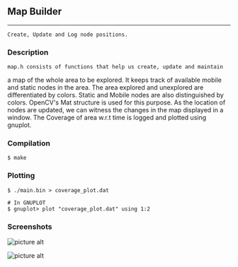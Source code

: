 ## Map Builder ##
-----------------

	Create, Update and Log node positions.

### Description ###

	map.h consists of functions that help us create, update and maintain 
  a map of the whole area to be explored. It keeps track of available
	mobile and static nodes in the area. The area explored and unexplored 
	are differentiated by colors. Static and Mobile nodes are also 
  distinguished by colors. OpenCV's Mat structure is used for this
	purpose. As the location of nodes are updated, we can witness the 
	changes in the map displayed in a window. The Coverage of area w.r.t
	time is logged and plotted using gnuplot.

### Compilation ###

	$ make

### Plotting ###

	$ ./main.bin > coverage_plot.dat

	# In GNUPLOT
	$ gnuplot> plot "coverage_plot.dat" using 1:2

### Screenshots ###

![picture alt]( https://raw.githubusercontent.com/utortuga/relay_plura/master/screenshots/RandomWalk_Sim_opencv00.png "Random Walk Simulation using OpenCV")

![picture alt]( https://raw.githubusercontent.com/utortuga/relay_plura/master/screenshots/RandomWalk_GNUPLOT.png  "Random Walk Coverage GNUPlot")

